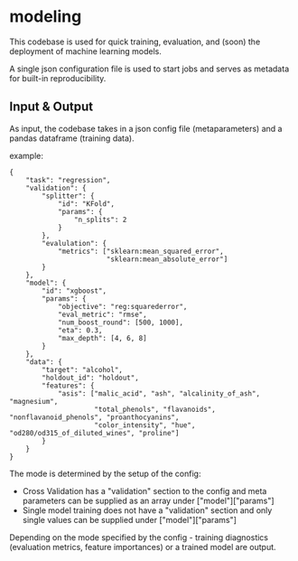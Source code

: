 # modeling

This codebase is used for quick training, evaluation, and (soon) the deployment of machine learning models.

A single json configuration file is used to start jobs and serves as metadata for built-in reproducibility. 


## Input & Output

As input, the codebase takes in a json config file (metaparameters) and a pandas dataframe (training data).

example:
```
{
    "task": "regression",
    "validation": {
        "splitter": {
            "id": "KFold",
            "params": {
                "n_splits": 2
            }
        },
        "evalulation": {
            "metrics": ["sklearn:mean_squared_error",
                        "sklearn:mean_absolute_error"]
        }
    },
    "model": {
        "id": "xgboost",
        "params": {
            "objective": "reg:squarederror",
            "eval_metric": "rmse",
            "num_boost_round": [500, 1000],
            "eta": 0.3,
            "max_depth": [4, 6, 8]
        }
    },
    "data": {
        "target": "alcohol",
        "holdout_id": "holdout",
        "features": {
            "asis": ["malic_acid", "ash", "alcalinity_of_ash", "magnesium",
                     "total_phenols", "flavanoids", "nonflavanoid_phenols", "proanthocyanins",
                     "color_intensity", "hue", "od280/od315_of_diluted_wines", "proline"]
        }
    }
}
```

The mode is determined by the setup of the config:
- Cross Validation has a "validation" section to the config and meta parameters can be supplied as an array under ["model"]["params"]
- Single model training does not have a "validation" section and only single values can be supplied under ["model"]["params"]



Depending on the mode specified by the config - training diagnostics (evaluation metrics, feature importances) or a trained model are output. 
